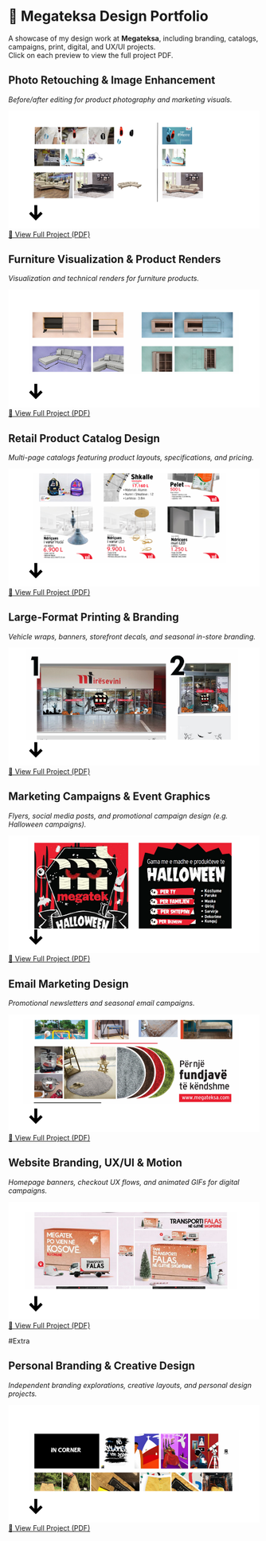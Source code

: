 # 🎨 Megateksa Design Portfolio  

A showcase of my design work at **Megateksa**, including branding, catalogs, campaigns, print, digital, and UX/UI projects.  
Click on each preview to view the full project PDF.  


## Photo Retouching & Image Enhancement  
*Before/after editing for product photography and marketing visuals.*  

![Photo Preview](./assets/prv1.png)  
[📂 View Full Project (PDF)](./Creative%20Photo%20Editing%20&%20Compositing.pdf)


## Furniture Visualization & Product Renders  
*Visualization and technical renders for furniture products.*  

![Furniture Preview](./assets/prv2.png)
[📂 View Full Project (PDF)](./Furniture%20Product%20Design%20&%20Visualization%20Project.pdf)


## Retail Product Catalog Design  
*Multi-page catalogs featuring product layouts, specifications, and pricing.*  

![Catalog Preview](./assets/prv3.png)  
[📂 View Full Project (PDF)](Retail%20Prodct%20Catalog%20Design%20&%20Layout.pdf)


## Large-Format Printing & Branding  
*Vehicle wraps, banners, storefront decals, and seasonal in-store branding.*  

![Printing Preview](./assets/prv4.png)  
[📂 View Full Project (PDF)](Print%20Media%20&%20Visual%20Branding%20Design.pdf)


## Marketing Campaigns & Event Graphics  
*Flyers, social media posts, and promotional campaign design (e.g. Halloween campaigns).*  

![Campaign Preview](./assets/prv5.png) 
[📂 View Full Project (PDF)](Marketing%20Campaign%20&%20Promotional%20Design.pdf)


## Email Marketing Design  
*Promotional newsletters and seasonal email campaigns.*  

![Email Preview](./assets/prv6.png) 
[📂 View Full Project (PDF)](Email%20Marketing%20Design%20&%20Campaigns.pdf)


## Website Branding, UX/UI & Motion  
*Homepage banners, checkout UX flows, and animated GIFs for digital campaigns.*  

![Website Preview](./assets/prv7.png)  
[📂 View Full Project (PDF)](Website%20Branding%20UXUI%20Design%20&%20Motion%20Graphics.pdf)


#Extra
## Personal Branding & Creative Design  
*Independent branding explorations, creative layouts, and personal design projects.*  

![Branding Preview](./assets/prv8.png)  
[📂 View Full Project (PDF)](./Creative%20Branding%20&%20Marketing%20Design.pdf)

